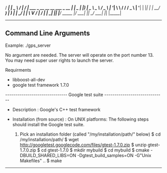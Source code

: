 

  / ___| |  _ \  / ___|          / ___|    ___   _ __  __   __   ___   _ __ 
 | |  _  | |_) | \___ \          \___ \   / _ \ | '__| \ \ / /  / _ \ | '__|
 | |_| | |  __/   ___) |          ___) | |  __/ | |     \ V /  |  __/ | |
  \____| |_|     |____/   _____  |____/   \___| |_|      \_/    \___| |_|
                         |_____|                                            

----------------------
Command Line Arguments
----------------------

Example:  ./gps_server

No argument are needed. The server will operate on the port number 13. You may need super user rights to launch the server.

Requirments
- libboost-all-dev
- google test framework 1.7.0

------------------------------- Google test suite ------------------------------
- Description :
	Google's C++ test framework

- Installation (from source) :
	On UNIX platforms:
	The following steps should install the Google test suite.

    1) Pick an installation folder (called "/my/installation/path/" below)
	  $ cd /my/installation/path/
	  $ wget http://googletest.googlecode.com/files/gtest-1.7.0.zip
	  $ unzip gtest-1.7.0.zip
	  $ cd gtest-1.7.0
	  $ mkdir mybuild
	  $ cd mybuild
	  $ cmake -DBUILD_SHARED_LIBS=ON -Dgtest_build_samples=ON -G"Unix Makefiles" ..
	  $ make
--------------------------------------------------------------------------------
